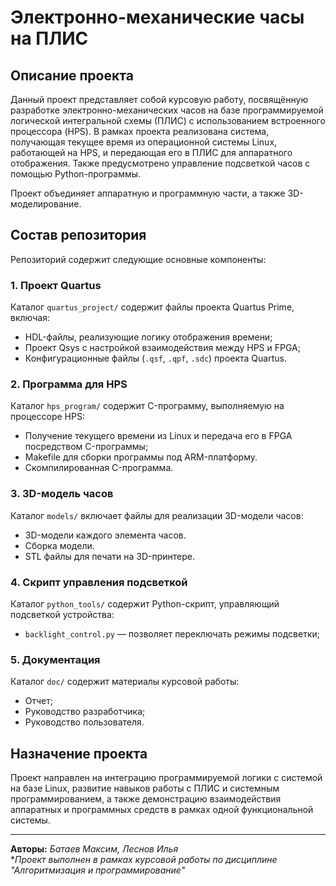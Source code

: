 # Электронно-механические часы на ПЛИС

## Описание проекта

Данный проект представляет собой курсовую работу, посвящённую разработке электронно-механических часов на базе программируемой логической интегральной схемы (ПЛИС) с использованием встроенного процессора (HPS). В рамках проекта реализована система, получающая текущее время из операционной системы Linux, работающей на HPS, и передающая его в ПЛИС для аппаратного отображения. Также предусмотрено управление подсветкой часов с помощью Python-программы.

Проект объединяет аппаратную и программную части, а также 3D-моделирование.

## Состав репозитория

Репозиторий содержит следующие основные компоненты:

### 1. **Проект Quartus**
Каталог `quartus_project/` содержит файлы проекта Quartus Prime, включая:

- HDL-файлы, реализующие логику отображения времени;
- Проект Qsys с настройкой взаимодействия между HPS и FPGA;
- Конфигурационные файлы (`.qsf`, `.qpf`, `.sdc`) проекта Quartus.

### 2. **Программа для HPS**
Каталог `hps_program/` содержит C-программу, выполняемую на процессоре HPS:

- Получение текущего времени из Linux и передача его в FPGA посредством C-программы;
- Makefile для сборки программы под ARM-платформу.
- Скомпилированная C-программа.

### 3. **3D-модель часов**
Каталог `models/` включает файлы для реализации 3D-модели часов:

- 3D-модели каждого элемента часов.
- Сборка модели.
- STL файлы для печати на 3D-принтере.

### 4. **Скрипт управления подсветкой**
Каталог `python_tools/` содержит Python-скрипт, управляющий подсветкой устройства:

- `backlight_control.py` — позволяет переключать режимы подсветки;

### 5. **Документация**
Каталог `doc/` содержит материалы курсовой работы:

- Отчет;
- Руководство разработчика;
- Руководство пользователя.

## Назначение проекта

Проект направлен на интеграцию программируемой логики с системой на базе Linux, развитие навыков работы с ПЛИС и системным программированием, а также демонстрацию взаимодействия аппаратных и программных средств в рамках одной функциональной системы.

---

**Авторы:** *Батаев Максим, Леснов Илья*  
**Проект выполнен в рамках курсовой работы по дисциплине "Алгоритмизация и программирование"*


